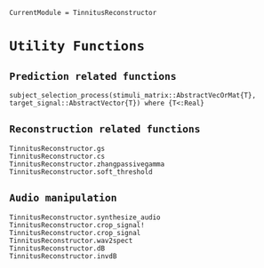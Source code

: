 ```@meta
CurrentModule = TinnitusReconstructor
```

# `Utility Functions`

## `Prediction related functions`
```@docs
subject_selection_process(stimuli_matrix::AbstractVecOrMat{T}, target_signal::AbstractVector{T}) where {T<:Real}
```

## `Reconstruction related functions`
```@docs
TinnitusReconstructor.gs
TinnitusReconstructor.cs
TinnitusReconstructor.zhangpassivegamma
TinnitusReconstructor.soft_threshold
```

## `Audio manipulation`
```@docs
TinnitusReconstructor.synthesize_audio
TinnitusReconstructor.crop_signal!
TinnitusReconstructor.crop_signal
TinnitusReconstructor.wav2spect
TinnitusReconstructor.dB
TinnitusReconstructor.invdB
```
